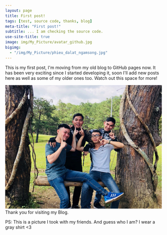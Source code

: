 ```yaml
---
layout: page
title: First post!
tags: [test, source code, thanks, blog]
meta-title: "First post!"
subtitle: ... I am checking the source code.
use-site-title: true
image: img/My_Picture/avatar_github.jpg
bigimg:
  - "/img/My_Picture/phieu_dalat_ngamsong.jpg"
---
```


This is my first post, I'm moving from my old blog to GitHub pages now. It has been very exciting since I started developing it, soon I'll add new posts here as well as some of my older ones too. Watch out this space for more!

![Crepe](img/My_Picture/phieu_dalat_phong88.jpg)
Thank you for visiting my Blog.

PS: This is a picture I took with my friends. And guess who I am? I wear a gray shirt <3